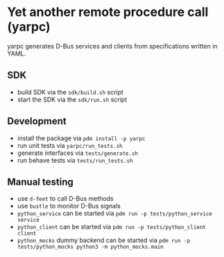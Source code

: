 # Yet another remote procedure call (yarpc)

yarpc generates D-Bus services and clients from specifications written in YAML.

## SDK
- build SDK via the `sdk/build.sh` script
- start the SDK via the `sdk/run.sh` script

## Development
- install the package via `pdm install -p yarpc`
- run unit tests via `yarpc/run_tests.sh`
- generate interfaces via `tests/generate.sh`
- run behave tests via `tests/run_tests.sh`

## Manual testing
- use `d-feet` to call D-Bus methods
- use `bustle` to monitor D-Bus signals
- `python_service` can be started via `pdm run -p tests/python_service service`
- `python_client` can be started via `pdm run -p tests/python_client client`
- `python_mocks` dummy backend can be started via `pdm run -p tests/python_mocks python3 -m python_mocks.main`
